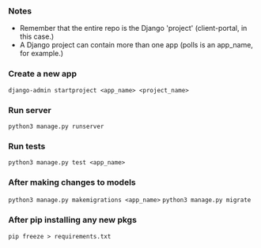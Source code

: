 ### Notes
- Remember that the entire repo is the Django 'project' (client-portal, in this case.)
- A Django project can contain more than one app (polls is an app_name, for example.)

### Create a new app
`django-admin startproject <app_name> <project_name>`

### Run server
`python3 manage.py runserver`

### Run tests
`python3 manage.py test <app_name>`

### After making changes to models
`python3 manage.py makemigrations <app_name>`
`python3 manage.py migrate`

### After pip installing any new pkgs
`pip freeze > requirements.txt`
